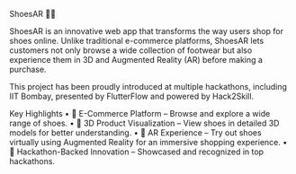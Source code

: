 ShoesAR 👟✨

ShoesAR is an innovative web app that transforms the way users shop for shoes online. Unlike traditional e-commerce platforms, ShoesAR lets customers not only browse a wide collection of footwear but also experience them in 3D and Augmented Reality (AR) before making a purchase.

This project has been proudly introduced at multiple hackathons, including IIT Bombay, presented by FlutterFlow and powered by Hack2Skill.

Key Highlights
	•	🛒 E-Commerce Platform – Browse and explore a wide range of shoes.
	•	🎨 3D Product Visualization – View shoes in detailed 3D models for better understanding.
	•	📱 AR Experience – Try out shoes virtually using Augmented Reality for an immersive shopping experience.
	•	🚀 Hackathon-Backed Innovation – Showcased and recognized in top hackathons.
